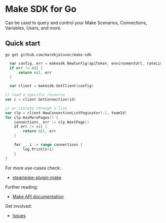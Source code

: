 # Make SDK for Go

Can be used to query and control your Make Scenarios, Connections, Variables, Users, and more.


## Quick start

```shell
go get github.com/marekjalovec/make-sdk
```

```go
  var config, err = makesdk.NewConfig(apiToken, environmentUrl, rateLimit)
  if err != nil {
      return nil, err
  }

  var client = makesdk.GetClient(config)
```

```go
// load a specific resource
var c = client.GetConnection(id)

// or iterate through a list
var clp = client.NewConnectionListPaginator(-1, teamId)
for clp.HasMorePages() {
    connections, err := clp.NextPage()
    if err != nil {
        return nil, err
    }

    for _, i := range connections {
        log.Println(i)
    }
}
```


For more use-cases check:

  - [steampipe-plugin-make](https://github.com/marekjalovec/steampipe-plugin-make)


Further reading:

  - [Make API documentation](https://www.make.com/en/api-documentation)


Get involved:

  - [Issues](https://github.com/marekjalovec/make-sdk/issues)
